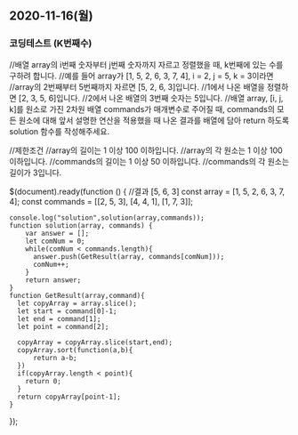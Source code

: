## 2020-11-16(월)

### 코딩테스트 (K번째수)
//배열 array의 i번째 숫자부터 j번째 숫자까지 자르고 정렬했을 때, k번째에 있는 수를 구하려 합니다.
//예를 들어 array가 [1, 5, 2, 6, 3, 7, 4], i = 2, j = 5, k = 3이라면
//array의 2번째부터 5번째까지 자르면 [5, 2, 6, 3]입니다.
//1에서 나온 배열을 정렬하면 [2, 3, 5, 6]입니다.
//2에서 나온 배열의 3번째 숫자는 5입니다.
//배열 array, [i, j, k]를 원소로 가진 2차원 배열 commands가 매개변수로 주어질 때, commands의 모든 원소에 대해 앞서 설명한 연산을 적용했을 때 나온 결과를 배열에 담아 return 하도록 solution 함수를 작성해주세요.

//제한조건
//array의 길이는 1 이상 100 이하입니다.
//array의 각 원소는 1 이상 100 이하입니다.
//commands의 길이는 1 이상 50 이하입니다.
//commands의 각 원소는 길이가 3입니다.

  $(document).ready(function () {
    //결과 [5, 6, 3]
    const array = [1, 5, 2, 6, 3, 7, 4];
    const commands = [[2, 5, 3], [4, 4, 1], [1, 7, 3]];

    console.log("solution",solution(array,commands));
    function solution(array, commands) {
        var answer = [];
        let comNum = 0;
        while(comNum < commands.length){
          answer.push(GetResult(array, commands[comNum]));
          comNum++;
        }
        return answer;
    }
    function GetResult(array,command){
      let copyArray = array.slice();
      let start = command[0]-1;
      let end = command[1];
      let point = command[2];
      
      copyArray = copyArray.slice(start,end);
      copyArray.sort(function(a,b){
          return a-b;
      })      
      if(copyArray.length < point){
        return 0;
      }
      return copyArray[point-1];
    }
  });